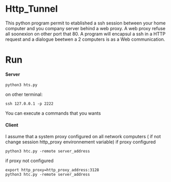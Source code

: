 Http_Tunnel
===========

This python program permit to etablished a ssh session between your home computer and you company server behind a web proxy. A web proxy refuse all soonexion on other port that 80. A program will encapsul a ssh in a HTTP request and a dialogue beetwen a 2 computers is as a Web communication.

Run
====

#### Server

    python3 hts.py

on other terminal:

    ssh 127.0.0.1 -p 2222

You can execute a commands that you wants

#### Client

I assume that a system proxy configured on all network computers ( if not change session http_proxy environnement variable)
if proxy configured
    
    python3 htc.py -remote server_address

if proxy not configured

    export http_proxy=http_proxy_address:3128
    python3 htc.py -remote server_address
